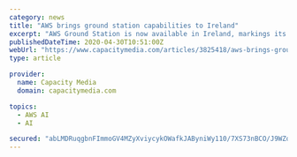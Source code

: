 ```yaml
---
category: news
title: "AWS brings ground station capabilities to Ireland"
excerpt: "AWS Ground Station is now available in Ireland, markings its third introduction in the EMEA region, following Stockholm and Bahrain"
publishedDateTime: 2020-04-30T10:51:00Z
webUrl: "https://www.capacitymedia.com/articles/3825418/aws-brings-ground-station-capabilities-to-ireland"
type: article

provider:
  name: Capacity Media
  domain: capacitymedia.com

topics:
  - AWS AI
  - AI

secured: "abLMDRuqgbnFImmoGV4MZyXviycykOWafkJAByniWy110/7XS73nBCO/J9WZq3mq5eabgdYvaST5lr11jq4BCJKWLOdYUzHs3iI5AzXE9iQb1TRVyWpzL19eHOvRUvWxvsQIBoVNmQeI2gQA0k3FkeM9uukVMadKlIYWuD3uSB+nkvg/hHAcZlYXCbwwTRaszQzlfMOJXHyL/fxn95E2XNuV9cCm0vA64pDyb9h8bN0HAIYIyJdpJ93kpXD9W0QwqcWsI9Mz1jy2E1tgR3bKG2E5LI97FTA/wkNnrmLMr2b7wkiVaK4t5Z3kLM4nDNPOjDQlBPKiLGE8taSz6oPV5I1gj1TlHt+cBNCmoBggGiwQfdiv8U+mKVsMUkclfDUzWmLOzdS631/r68cUhYDncQG6yZxcqgZGzhNdCFyQg6/I8ZNjmp4wSiYqA1qT6QszOnD69ojy+Ojilis8/v0+Pe0sK0pKL3+1kzi7N6fRiNM=;NX29oTRsZmSenHt1nEYoIg=="
---
```


